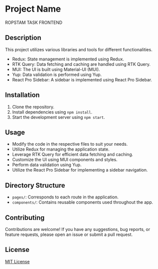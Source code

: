 # Project Name
ROPSTAM TASK FRONTEND
## Description

This project utilizes various libraries and tools for different functionalities.

- Redux: State management is implemented using Redux.
- RTK Query: Data fetching and caching are handled using RTK Query.
- MUI: The UI is built using Material-UI (MUI).
- Yup: Data validation is performed using Yup.
- React Pro Sidebar: A sidebar is implemented using React Pro Sidebar.

## Installation

1. Clone the repository.
2. Install dependencies using `npm install`.
3. Start the development server using `npm start`.

## Usage

- Modify the code in the respective files to suit your needs.
- Utilize Redux for managing the application state.
- Leverage RTK Query for efficient data fetching and caching.
- Customize the UI using MUI components and styles.
- Perform data validation using Yup.
- Utilize the React Pro Sidebar for implementing a sidebar navigation.

## Directory Structure

- `pages/`: Corresponds to each route in the application.
- `components/`: Contains reusable components used throughout the app.

## Contributing

Contributions are welcome! If you have any suggestions, bug reports, or feature requests, please open an issue or submit a pull request.

## License

[MIT License](LICENSE)
